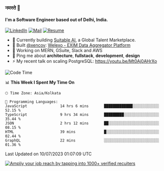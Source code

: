 ### नमस्ते 🙏

#### I'm a Software Engineer based out of Delhi, India.

[![LinkedIn](https://img.shields.io/badge/linkedin-%230077B5.svg)](https://linkedin.com/in/sambhav2612)
[![Mail](https://img.shields.io/badge/gmail-D14836)](mailto:sambhavjain2612@gmail.com)
[![Resume](https://img.shields.io/badge/resume-%23#FFFF00.svg)](https://mega.nz/file/IjA3yaoB#BFfQg1-aKva0piAd_wWs8Hf5dlnYRQ2ZkwtYwNMzBhA)

- 🏢 Currently building [Suitable AI](https://suitable.ai), a Global Talent Marketplace.
- 💅 Built [@xencov](https://github.com/xencov): [Welexo - EXIM Data Aggregator Platform](https://welexo.com)
- 🌱 Working on MERN, GSuite, Slack and AWS
- 💬 Ping me about **architecture**, **fullstack**, **development**, **design**
- ⚡️ My recent talk on scaling PostgreSQL: https://youtu.be/Mt0Aj0AHrXo

<!--START_SECTION:waka-->
![Code Time](http://img.shields.io/badge/Code%20Time-3%2C529%20hrs%2036%20mins-blue)

📊 **This Week I Spent My Time On** 

```text
🕑︎ Time Zone: Asia/Kolkata

💬 Programming Languages: 
JavaScript               14 hrs 6 mins       █████████████░░░░░░░░░░░░   52.15 % 
TypeScript               9 hrs 34 mins       █████████░░░░░░░░░░░░░░░░   35.44 % 
JSON                     2 hrs 12 mins       ██░░░░░░░░░░░░░░░░░░░░░░░   08.15 % 
HTML                     39 mins             █░░░░░░░░░░░░░░░░░░░░░░░░   02.44 % 
GraphQL                  22 mins             ░░░░░░░░░░░░░░░░░░░░░░░░░   01.36 % 
```


 Last Updated on 10/07/2023 01:07:09 UTC
<!--END_SECTION:waka-->

[![Ampliy your job reach by tapping into 1000+ verified recuiters](https://user-images.githubusercontent.com/19583619/212717528-45b497fd-e886-4452-90fe-93829667bd63.png)](https://suitable.ai)

